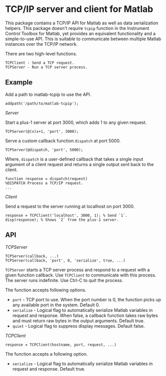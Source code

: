 TCP/IP server and client for Matlab
===================================

This package contains a TCP/IP API for Matlab as well as data serialization
helpers. This package doesn't require `tcpip` function in the Instrument
Control Toolbox for Matlab, yet provides an equivalent functionality and a
simple-to-use API. This is suitable to communicate between multiple Matlab
instances over the TCP/IP network.

There are two high-level functions.

    TCPClient - Send a TCP request.
    TCPServer - Run a TCP server process.

Example
-------

Add a path to matlab-tcpip to use the API.

    addpath('/path/to/matlab-tcpip');

_Server_

Start a plus-1 server at port 3000, which adds 1 to any given request.
 
    TCPServer(@(x)x+1, 'port', 3000);

Serve a custom callback function `dispatch` at port 5000.
 
    TCPServer(@dispatch, 'port', 5000);

Where, `dispatch` is a user-defined callback that takes a single input argument
of a client request and returns a single output sent back to the client.

    function response = dispatch(request)
    %DISPATCH Process a TCP/IP request.
    ...

_Client_

Send a request to the server running at localhost on port 3000.

    response = TCPClient('localhost', 3000, 1); % Send `1`.
    disp(response); % Shows `2` from the plus-1 server.

API
---

_TCPServer_

    TCPServer(callback, ...)
    TCPServer(callback, 'port', 0, 'serialize', true, ...)
 
`TCPServer` starts a TCP server process and respond to a request with a given
function callback. Use `TCPClient` to communicate with this process. The server
runs indefinite. Use Ctrl-C to quit the process.

The function accepts following options.

  * `port` - TCP port to use. When the port number is 0, the function picks up
             any available port in the system. Default 0.
  * `serialize` - Logical flag to automatically serialize Matlab variables in
                  request and response. When false, a callback function takes
                  raw bytes and must return raw bytes in the output arguments.
                  Default true.
  * `quiet` - Logical flag to suppress display messages. Default false.

_TCPClient_

    response = TCPClient(hostname, port, request, ...)
 
The function accepts a following option.
 
  * `serialize` - Logical flag to automatically serialize Matlab variables in
                  request and response. Default true.
